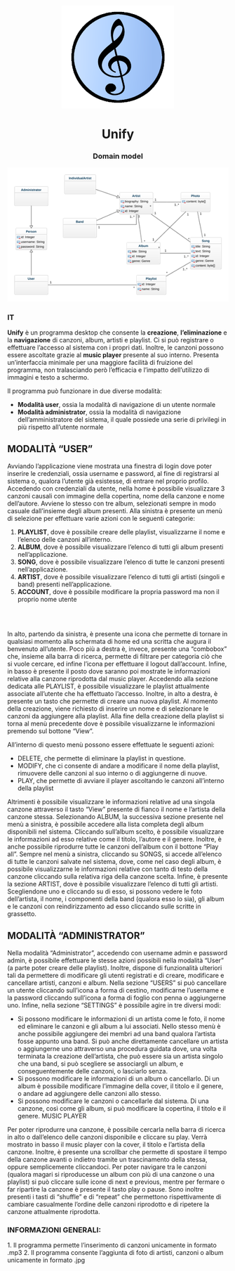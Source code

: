 <div align="center">
<img src="src\main\resources\scenes\logo\logo.png" width=256>

# Unify

<div align="center">

### Domain model

<img alt="ciao" src="src\main\resources\images\domain\domain_model.png" width=512>

<div align=left> 

### IT
<b>Unify</b> è un programma desktop che consente la <b>creazione</b>, <b>l’eliminazione</b> e la <b>navigazione</b> di canzoni, album, artisti e playlist. Ci si può registrare o effettuare l’accesso al sistema con i propri dati. Inoltre, le canzoni possono essere ascoltate grazie al <b>music player</b> presente al suo interno. Presenta un’interfaccia minimale per una maggiore facilità di fruizione del programma, non tralasciando però l’efficacia e l’impatto dell’utilizzo di immagini e testo a schermo.
</div>

<div align=left>
Il programma può funzionare in due diverse modalità:
<ul>

  <li> <b>Modalità user</b>, ossia la modalità di navigazione di un utente normale</li>

  <li><b>Modalità administrator</b>, ossia la modalità di navigazione dell’amministratore del sistema, il quale possiede una serie di privilegi in più rispetto all’utente normale</li>
</ul>

<h2> MODALITÀ “USER” </h2>

Avviando l’applicazione viene mostrata una finestra di login dove poter inserire le credenziali, ossia username e password, al fine di registrarsi al sistema o, qualora l’utente già esistesse, di entrare nel proprio profilo.
Accedendo con credenziali da utente, nella home è possibile visualizzare 3 canzoni causali con immagine della copertina, nome della canzone e nome dell’autore. Avviene lo stesso con tre album, selezionati sempre in modo casuale dall’insieme degli album presenti.
Alla sinistra è presente un menù di selezione per effettuare varie azioni con le seguenti categorie:
 <ol>
  <li><b>PLAYLIST</b>, dove è possibile creare delle playlist, visualizzarne il nome e l’elenco delle canzoni all’interno. 
  </li>
  <li><b>ALBUM</b>, dove è possibile visualizzare l’elenco di tutti gli album presenti nell’applicazione.</li>
  <li><b>SONG</b>, dove è possibile visualizzare l’elenco di tutte le canzoni presenti nell’applicazione.</li>
  <li><b>ARTIST</b>, dove è possibile visualizzare l’elenco di tutti gli artisti (singoli e band) presenti nell’applicazione.</li>
  <li><b>ACCOUNT</b>, dove è possibile modificare la propria password ma non il proprio nome utente</li>
  </ol>
<br>
<br>

In alto, partendo da sinistra, è presente una icona che permette di tornare in qualsiasi momento alla schermata di home ed una scritta che augura il benvenuto all’utente.
Poco più a destra è, invece, presente una “combobox” che, insieme alla barra di ricerca, permette di filtrare per categoria ciò che si vuole cercare, ed infine l’icona per effettuare il logout dall’account.
Infine, in basso è presente il posto dove saranno poi mostrate le informazioni relative alla canzone riprodotta dal music player.
Accedendo alla sezione dedicata alle PLAYLIST, è possibile visualizzare le playlist attualmente associate all’utente che ha effettuato l’accesso. Inoltre, in alto a destra, è presente un tasto che permette di creare una nuova playlist. Al momento della creazione, viene richiesto di inserire un nome e di selezionare le canzoni da aggiungere alla playlist. Alla fine della creazione della playlist si torna al menù precedente dove è possibile visualizzarne le informazioni premendo sul bottone “View”.

All’interno di questo menù possono essere effettuate le seguenti azioni:
<ul>
<li>DELETE, che permette di eliminare la playlist in questione.</li>
<li>MODIFY, che ci consente di andare a modificare il nome della playlist, rimuovere delle canzoni al suo interno o di aggiungerne di nuove.</li>
<li>PLAY, che permette di avviare il player ascoltando le canzoni all’interno della playlist</li>
</ul>

Altrimenti è possibile visualizzare le informazioni relative ad una singola canzone attraverso il tasto “View” presente di fianco il nome e l’artista della canzone stessa.
Selezionando ALBUM, la successiva sezione presente nel menù a sinistra, è possibile accedere alla lista completa degli album disponibili nel sistema.
Cliccando sull’album scelto, è possibile visualizzare le informazioni ad esso relative come il titolo, l’autore e il genere. Inoltre, è anche possibile riprodurre tutte le canzoni dell’album con il bottone “Play all”.
Sempre nel menù a sinistra, cliccando su SONGS, si accede all’elenco di tutte le canzoni salvate nel sistema, dove, come nel caso degli album, è possibile visualizzarne le informazioni relative con tanto di testo della canzone cliccando sulla relativa riga della canzone scelta.
Infine, è presente la sezione ARTIST, dove è possibile visualizzare l’elenco di tutti gli artisti. Scegliendone uno e cliccando su di esso, si possono vedere le foto dell’artista, il nome, i componenti della band (qualora esso lo sia), gli album e le canzoni con reindirizzamento ad esso cliccando sulle scritte in grassetto.

<h2>MODALITÀ “ADMINISTRATOR”</h2>

Nella modalità “Administrator”, accedendo con username admin e password admin, è possibile effettuare le stesse azioni possibili nella modalità “User” (a parte poter creare delle playlist). Inoltre, dispone di funzionalità ulteriori tali da permettere di modificare gli utenti registrati e di creare, modificare e cancellare artisti, canzoni e album.
Nella sezione “USERS” si può cancellare un utente cliccando sull’icona a forma di cestino, modificarne l’username e la password cliccando sull’icona a forma di foglio con penna o aggiungerne uno.
Infine, nella sezione “SETTINGS” è possibile agire in tre diversi modi:
<ul>
<li>Si possono modificare le informazioni di un artista come le foto, il nome ed eliminare le canzoni e gli album a lui associati. Nello stesso menù è anche possibile aggiungere dei membri ad una band qualora l’artista fosse appunto una band. Si può anche direttamente cancellare un artista o aggiungerne uno attraverso una procedura guidata dove, una volta terminata la creazione dell’artista, che può essere sia un artista singolo che una band, si può scegliere se associargli un album, e conseguentemente delle canzoni, o lasciarlo senza.</li>
<li>Si possono modificare le informazioni di un album o cancellarlo. Di un album è possibile modificare l’immagine della cover, il titolo e il genere, o andare ad aggiungere delle canzoni allo stesso.</li>
<li>Si possono modificare le canzoni o cancellarle dal sistema. Di una canzone, così come gli album, si può modificare la copertina, il titolo e il genere.
MUSIC PLAYER</li>
</ul>

Per poter riprodurre una canzone, è possibile cercarla nella barra di ricerca in alto o dall’elenco delle canzoni disponibile e cliccare su play. Verrà mostrato in basso il music player con la cover, il titolo e l’artista della canzone. Inoltre, è presente una scrollbar che permette di spostare il tempo della canzone avanti o indietro tramite un trascinamento della stessa, oppure semplicemente cliccandoci. Per poter navigare tra le canzoni (qualora magari si riproducesse un album con più di una canzone o una playlist) si può cliccare sulle icone di next e previous, mentre per fermare o far ripartire la canzone è presente il tasto play o pause. Sono inoltre presenti i tasti di “shuffle” e di “repeat” che permettono rispettivamente di cambiare casualmente l’ordine delle canzoni riprodotto e di ripetere la canzone attualmente riprodotta. 

<h3>INFORMAZIONI GENERALI:</h3>
1.	Il programma permette l’inserimento di canzoni unicamente in formato .mp3
2.	Il programma consente l’aggiunta di foto di artisti, canzoni o album unicamente in formato .jpg
